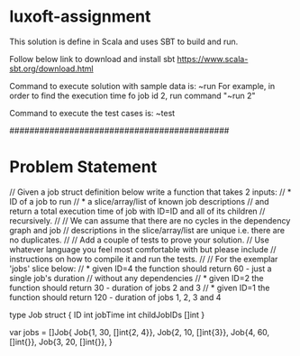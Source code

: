 # luxoft-assignment
This solution is define in Scala and uses SBT to build and run.

Follow below link to download and install sbt
https://www.scala-sbt.org/download.html

Command to execute solution with sample data is: ~run <jobid>
For example, in order to find the execution time fo job id 2, run command "~run 2"

Command to execute the test cases is: ~test

############################################
# Problem Statement
// Given a job struct definition below write a function that takes 2 inputs:
// * ID of a job to run
// * a slice/array/list of known job descriptions
// and return a total execution time of job with ID=ID and all of its
children
// recursively.
//
// We can assume that there are no cycles in the dependency graph and job
// descriptions in the slice/array/list are unique i.e. there are no
duplicates.
//
// Add a couple of tests to prove your solution.
// Use whatever language you feel most comfortable with but please include
// instructions on how to compile it and run the tests.
//
// For the exemplar 'jobs' slice below:
// * given ID=4 the function should return 60 - just a single job's duration
// without any dependencies
// * given ID=2 the function should return 30 - duration of jobs 2 and 3
// * given ID=1 the function should return 120 - duration of jobs 1, 2, 3
and 4

type Job struct {
ID int
jobTime int
childJobIDs []int
}

var jobs = []Job{
Job{1, 30, []int{2, 4}},
Job{2, 10, []int{3}},
Job{4, 60, []int{}},
Job{3, 20, []int{}},
}
